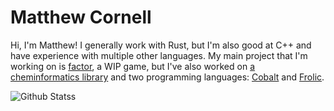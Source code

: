# Matthew Cornell

Hi, I'm Matthew! I generally work with Rust, but I'm also good at C++ and have experience with multiple other languages.
My main project that I'm working on is [factor](https://github.com/matt-cornell/factor), a WIP game, but I've also worked on [a cheminformatics library](https://github.com/matt-cornell/lute) and two programming languages: [Cobalt](https://github.com/cobalt-language/cobalt-lang) and [Frolic](https://github.com/matt-cornell/frolic).

![Github Statss](https://github-readme-stats.vercel.app/api?username=matt-cornell&show_icons=true&theme=transparent)
